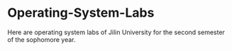 # Operating-System-Labs
Here are operating system labs of Jilin University for the second semester of the sophomore year.
